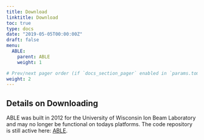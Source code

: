 ```yaml
---
title: Download
linktitle: Download
toc: true
type: docs
date: "2019-05-05T00:00:00Z"
draft: false
menu:
  ABLE:
    parent: ABLE
    weight: 1

# Prev/next pager order (if `docs_section_pager` enabled in `params.toml`)
weight: 2
---
```


## Details on Downloading

ABLE was built in 2012 for the University of Wisconsin Ion Beam Laboratory and may no longer be functional on todays platforms. The code repository is still active here: <a href="https://code.google.com/archive/p/advanced-beam-line-electronics/">ABLE</a>. 